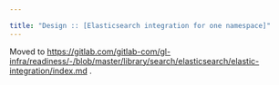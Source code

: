 ```yaml
---

title: "Design :: [Elasticsearch integration for one namespace]"
---
```








Moved to <https://gitlab.com/gitlab-com/gl-infra/readiness/-/blob/master/library/search/elasticsearch/elastic-integration/index.md> .
